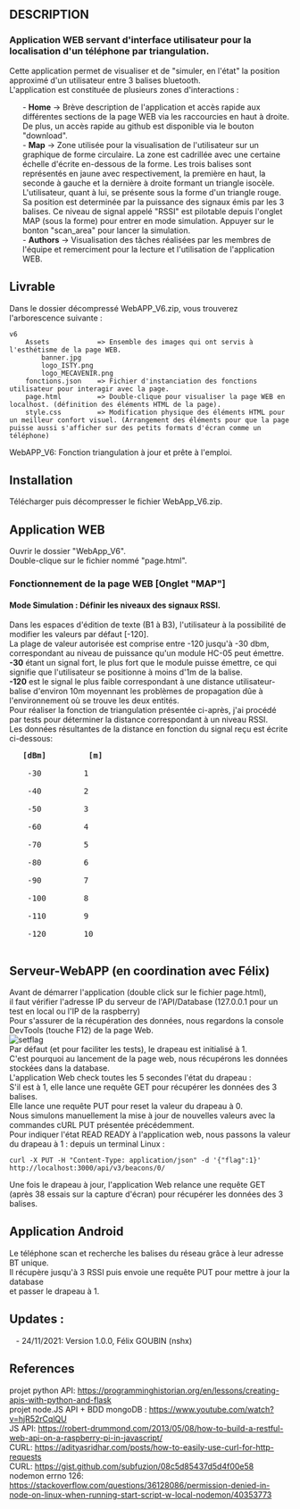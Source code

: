 ## DESCRIPTION
### Application WEB servant d'interface utilisateur pour la localisation d'un téléphone par triangulation.</br>
Cette application permet de visualiser et de "simuler, en l'état" la position approximé d'un utilisateur entre 3 balises bluetooth.</br>
L'application est constituée de plusieurs zones d'interactions :</br>
<ul>
  - <strong>Home</strong> -> Brève description de l'application et accès rapide aux différentes sections de la page WEB via les raccourcies en haut à droite. De plus, un accès rapide au github est disponible via le bouton "download".</br>
  - <strong>Map</strong> -> Zone utilisée pour la visualisation de l'utilisateur sur un graphique de forme circulaire. La zone est cadrillée avec une certaine échelle d'écrite en-dessous de la forme. Les trois balises sont représentés en jaune avec respectivement, la première en haut, la seconde à gauche et la dernière à droite formant un triangle isocèle. L'utilisateur, quant à lui, se présente sous la forme d'un triangle rouge. Sa position est determinée par la puissance des signaux émis par les 3 balises. Ce niveau de signal appelé "RSSI" est pilotable depuis l'onglet MAP (sous la forme) pour entrer en mode simulation. Appuyer sur le bonton "scan_area" pour lancer la simulation.</br>
  - <strong>Authors</strong> -> Visualisation des tâches réalisées par les membres de l'équipe et remerciment pour la lecture et l'utilisation de l'application WEB.</br>
</ul>

## Livrable
Dans le dossier décompressé WebAPP_V6.zip, vous trouverez l'arborescence suivante :
```
v6
    Assets            => Ensemble des images qui ont servis à l'esthétisme de la page WEB.
        banner.jpg
        logo_ISTY.png
        logo_MECAVENIR.png
    fonctions.json    => Fichier d'instanciation des fonctions utilisateur pour interagir avec la page.
    page.html         => Double-clique pour visualiser la page WEB en localhost. (définition des éléments HTML de la page).
    style.css         => Modification physique des éléments HTML pour un meilleur confort visuel. (Arrangement des éléments pour que la page puisse aussi s'afficher sur des petits formats d'écran comme un téléphone)
``` 
WebAPP_V6: Fonction triangulation à jour et prête à l'emploi.</br>

## Installation
Télécharger puis décompresser le fichier WebApp_V6.zip.</br>

## Application WEB
Ouvrir le dossier "WebApp_V6".</br>
Double-clique sur le fichier nommé "page.html".</br>

### Fonctionnement de la page WEB [Onglet "MAP"]
#### Mode Simulation : Définir les niveaux des signaux RSSI.</br>
Dans les espaces d'édition de texte (B1 à B3), l'utilisateur à la possibilité de modifier les valeurs par défaut [-120].</br>
La plage de valeur autorisée est comprise entre -120 jusqu'à -30 dbm, correspondant au niveau de puissance qu'un module HC-05 peut émettre.</br>
<strong>-30</strong> étant un signal fort, le plus fort que le module puisse émettre, ce qui signifie que l'utilisateur se positionne à moins d'1m de la balise.</br>
<strong>-120</strong> est le signal le plus faible correspondant à une distance utilisateur-balise d'environ 10m moyennant les problèmes de propagation dûe à l'environnement où se trouve les deux entités.</br>
Pour réaliser la fonction de triangulation présentée ci-après, j'ai procédé par tests pour déterminer la distance correspondant à un niveau RSSI.</br>
Les données résultantes de la distance en fonction du signal reçu est écrite ci-dessous:</br>
<ul>
  <pre>
<strong>[dBm]         [m]</strong></br>
 -30         1</br>
 -40         2</br>
 -50         3</br>
 -60         4</br>
 -70         5</br>
 -80         6</br>
 -90         7</br>
 -100        8</br>
 -110        9</br>
 -120        10
   </pre>
</ul>

## Serveur-WebAPP (en coordination avec Félix)
Avant de démarrer l'application (double click sur le fichier page.html),</br>
il faut vérifier l'adresse IP du serveur de l'API/Database (127.0.0.1 pour un test en local ou l'IP de la raspberry)</br>
Pour s'assurer de la récupération des données, nous regardons la console DevTools (touche F12) de la page Web.</br>
![setflag](https://user-images.githubusercontent.com/92402906/143230502-82cc5493-3866-4f65-9338-8d064d4c5c6a.jpg)</br>
Par défaut (et pour faciliter les tests), le drapeau est initialisé à 1.</br>
C'est pourquoi au lancement de la page web, nous récupérons les données stockées dans la database.</br>
L'application Web check toutes les 5 secondes l'état du drapeau :</br>
S'il est à 1, elle lance une requête GET pour récupérer les données des 3 balises.</br>
Elle lance une requête PUT pour reset la valeur du drapeau à 0.</br>
Nous simulons manuellement la mise à jour de nouvelles valeurs avec la commandes cURL PUT présentée précédemment.</br>
Pour indiquer l'état READ READY à l'application web, nous passons la valeur du drapeau à 1 : depuis un terminal Linux :
```
curl -X PUT -H "Content-Type: application/json" -d '{"flag":1}' http://localhost:3000/api/v3/beacons/0/
```
Une fois le drapeau à jour, l'application Web relance une requête GET (après 38 essais sur la capture d'écran) pour récupérer les données des 3 balises.</br>

## Application Android
Le téléphone scan et recherche les balises du réseau grâce à leur adresse BT unique.</br>
Il récupère jusqu'à 3 RSSI puis envoie une requête PUT pour mettre à jour la database</br>
et passer le drapeau à 1.</br>

## Updates :
&nbsp;&nbsp;&nbsp;- 24/11/2021: Version 1.0.0, Félix GOUBIN (nshx)

## References
projet python API: https://programminghistorian.org/en/lessons/creating-apis-with-python-and-flask</br>
projet node.JS API + BDD mongoDB : https://www.youtube.com/watch?v=hjR52rCqlQU</br>
JS API: https://robert-drummond.com/2013/05/08/how-to-build-a-restful-web-api-on-a-raspberry-pi-in-javascript/</br>
CURL: https://adityasridhar.com/posts/how-to-easily-use-curl-for-http-requests</br>
CURL: https://gist.github.com/subfuzion/08c5d85437d5d4f00e58</br>
nodemon errno 126: https://stackoverflow.com/questions/36128086/permission-denied-in-node-on-linux-when-running-start-script-w-local-nodemon/40353773

